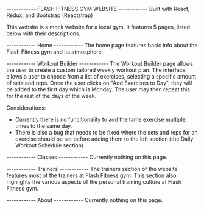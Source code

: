 ------------ FLASH FITNESS GYM WEBSITE ------------
Built with React, Redux, and Bootstrap (Reactstrap)


This website is a mock website for a local gym. It features 5 pages, listed below with their descriptions.

------------ Home ------------
The home page features basic info about the Flash Fitness gym and its atmosphere.



------------ Workout Builder ------------
The Workout Builder page allows the user to create a custom tailored weekly workout plan. 
The interface allows a user to choose from a list of exercises, selecting a specific amount of sets and reps.
Once the user clicks on "Add Exercises to Day", they will be added to the first day which is Monday. The user may then repeat this for the rest of the days of the week.

Considerations:
- Currently there is no funcitionality to add the tame exercise multiple times to the same day.
- There is also a bug that needs to be fixed where the sets and reps for an exercise should be set before adding them to the left section (the Daily Workout Schedule section)

------------ Classes ------------
Currently nothing on this page.


------------ Trainers ------------
The trainers section of the website features most of the trainers at Flash Fitness gym. This section also highlights the various aspects of the personal training culture at Flash Fitness gym.


------------ About ------------
Currently nothing on this page.